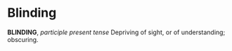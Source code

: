 # Blinding

**BLINDING**, _participle present tense_ Depriving of sight, or of understanding; obscuring.